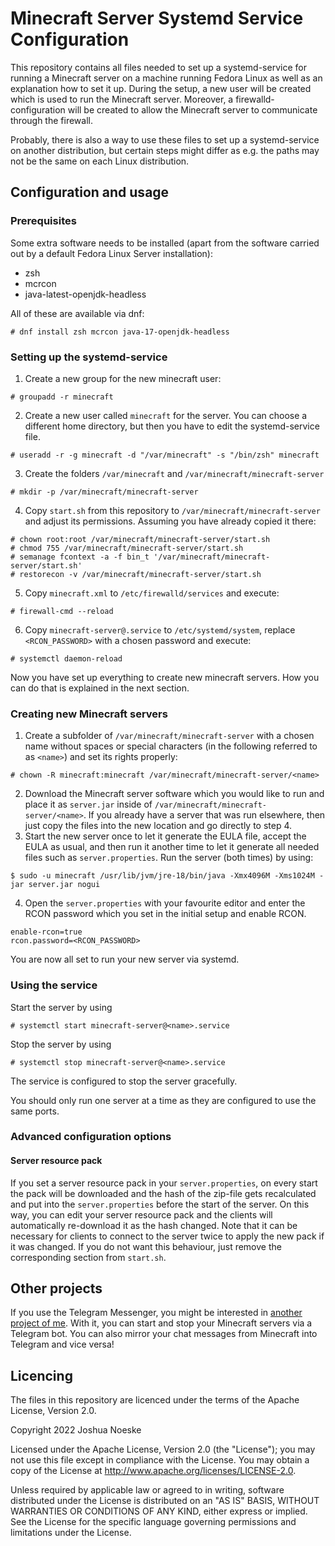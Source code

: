 # Minecraft Server Systemd Service Configuration

This repository contains all files needed to set up a systemd-service for running a Minecraft server on a machine 
running Fedora Linux as well as an explanation how to set it up.
During the setup, a new user will be created which is used to run the Minecraft server.
Moreover, a firewalld-configuration will be created to allow the Minecraft server to communicate through the firewall.

Probably, there is also a way to use these files to set up a systemd-service on another distribution, but certain steps 
might differ as e.g. the paths may not be the same on each Linux distribution.

## Configuration and usage

### Prerequisites
Some extra software needs to be installed (apart from the software carried out by a default Fedora Linux Server
installation):

- zsh
- mcrcon
- java-latest-openjdk-headless

All of these are available via dnf:
```shell
# dnf install zsh mcrcon java-17-openjdk-headless
```

### Setting up the systemd-service
1. Create a new group for the new minecraft user:
```shell
# groupadd -r minecraft
```

2. Create a new user called `minecraft` for the server. 
You can choose a different home directory, but then you have to edit the systemd-service file.
```shell
# useradd -r -g minecraft -d "/var/minecraft" -s "/bin/zsh" minecraft
```

3. Create the folders `/var/minecraft` and `/var/minecraft/minecraft-server`
```shell
# mkdir -p /var/minecraft/minecraft-server
```
4. Copy `start.sh` from this repository to `/var/minecraft/minecraft-server` and adjust its permissions. 
Assuming you have already copied it there:
```shell
# chown root:root /var/minecraft/minecraft-server/start.sh
# chmod 755 /var/minecraft/minecraft-server/start.sh
# semanage fcontext -a -f bin_t '/var/minecraft/minecraft-server/start.sh'
# restorecon -v /var/minecraft/minecraft-server/start.sh 
```
5. Copy `minecraft.xml` to `/etc/firewalld/services` and execute:
```shell
# firewall-cmd --reload
```
6. Copy `minecraft-server@.service` to `/etc/systemd/system`, replace `<RCON_PASSWORD>` with a chosen password and 
execute:
```shell
# systemctl daemon-reload
```

Now you have set up everything to create new minecraft servers. How you can do that is explained in the next section.

### Creating new Minecraft servers
1. Create a subfolder of `/var/minecraft/minecraft-server` with a chosen name without spaces or special characters 
(in the following referred to as `<name>`) and set its rights properly:
```shell
# chown -R minecraft:minecraft /var/minecraft/minecraft-server/<name>
```
2. Download the Minecraft server software which you would like to run and place it as `server.jar` inside of
`/var/minecraft/minecraft-server/<name>`. If you already have a server that was run elsewhere, then just copy the files
into the new location and go directly to step 4.
3. Start the new server once to let it generate the EULA file, accept the EULA as usual, and then run it another time
to let it generate all needed files such as `server.properties`. Run the server (both times) by using:
```shell
$ sudo -u minecraft /usr/lib/jvm/jre-18/bin/java -Xmx4096M -Xms1024M -jar server.jar nogui
```
4. Open the `server.properties` with your favourite editor and enter the RCON password which you set in the initial 
setup and enable RCON.
```properties
enable-rcon=true
rcon.password=<RCON_PASSWORD>
```

You are now all set to run your new server via systemd.

### Using the service

Start the server by using
```shell
# systemctl start minecraft-server@<name>.service
```
Stop the server by using
```shell
# systemctl stop minecraft-server@<name>.service
```
The service is configured to stop the server gracefully.

You should only run one server at a time as they are configured to use the same ports.

### Advanced configuration options
#### Server resource pack
If you set a server resource pack in your `server.properties`, on every start the pack will be downloaded and the hash
of the zip-file gets recalculated and put into the `server.properties` before the start of the server.
On this way, you can edit your server resource pack and the clients will automatically re-download it as the hash
changed.
Note that it can be necessary for clients to connect to the server twice to apply the new pack if it was changed.
If you do not want this behaviour, just remove the corresponding section from `start.sh`.

## Other projects
If you use the Telegram Messenger, you might be interested in
[another project of me](https://github.com/PatrickJosh/minecraft-server-telegram-bot).
With it, you can start and stop your Minecraft servers via a Telegram bot.
You can also mirror your chat messages from Minecraft into Telegram and vice versa!

## Licencing
The files in this repository are licenced under the terms of the Apache License, Version 2.0.

Copyright 2022 Joshua Noeske

Licensed under the Apache License, Version 2.0 (the "License");
you may not use this file except in compliance with the License.
You may obtain a copy of the License at http://www.apache.org/licenses/LICENSE-2.0.

Unless required by applicable law or agreed to in writing, software
distributed under the License is distributed on an "AS IS" BASIS,
WITHOUT WARRANTIES OR CONDITIONS OF ANY KIND, either express or implied.
See the License for the specific language governing permissions and
limitations under the License.
